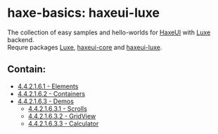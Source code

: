 haxe-basics: haxeui-luxe
=========================

The collection of easy samples and hello-worlds for [HaxeUI](https://github.com/haxeui/haxeui-core) with [Luxe](https://luxeengine.com/) backend.<br/>
Requre packages [Luxe](https://luxeengine.com/get/), [haxeui-core](https://github.com/haxeui/haxeui-core) and [haxeui-luxe](https://github.com/haxeui/haxeui-luxe).

## Contain:

* [4.4.2.1.6.1 - Elements](./4.4.2.1.6.1_Elements)
* [4.4.2.1.6.2 - Containers](./4.4.2.1.6.2_Containers)
* [4.4.2.1.6.3 - Demos](./4.4.2.1.6.3_Demos)
  * [4.4.2.1.6.3.1 - Scrolls](./4.4.2.1.6.3_Demos/Scrolls)
  * [4.4.2.1.6.3.2 - GridView](./4.4.2.1.6.3_Demos/GridView)
  * [4.4.2.1.6.3.3 - Calculator](./4.4.2.1.6.3_Demos/Calculator)
